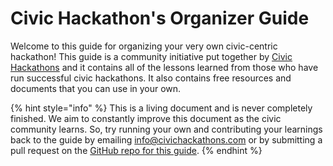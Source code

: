 # Civic Hackathon's Organizer Guide

Welcome to this guide for organizing your very own civic-centric hackathon! This guide is a community initiative put together by [Civic Hackathons](https://civichackathons.com/) and it contains all of the lessons learned from those who have run successful civic hackathons. It also contains free resources and documents that you can use in your own.

{% hint style="info" %}
 This is a living document and is never completely finished. We aim to constantly improve this document as the civic community learns. So, try running your own and contributing your learnings back to the guide by emailing [info@civichackathons.com](mailto:info@civichackathons.com) or by submitting a pull request on the [GitHub repo for this guide](https://github.com/civichackathons/civichackathons-guide).
{% endhint %}

